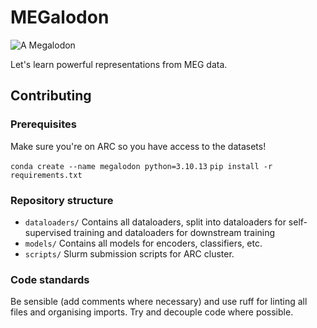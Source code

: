 # MEGalodon
![A Megalodon](https://i.imgur.com/tvJLJ1X.png)


Let's learn powerful representations from MEG data.

## Contributing

### Prerequisites
Make sure you're on ARC so you have access to the datasets!

`conda create --name megalodon python=3.10.13`
`pip install -r requirements.txt`

### Repository structure
- `dataloaders/` Contains all dataloaders, split into dataloaders for self-supervised training and dataloaders for downstream training
- `models/` Contains all models for encoders, classifiers, etc.
- `scripts/` Slurm submission scripts for ARC cluster.

### Code standards
Be sensible (add comments where necessary) and use ruff for linting all files and organising imports. Try and decouple code where possible.